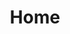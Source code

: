 ---
title: Home
home: true
heroText: 前端开发文档
tagline: 小程序、Web和移动端H5开发方案
footer: Copyright © 2019  All Rights Reserved.
---